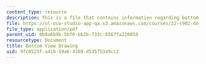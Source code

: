 ```yaml
---
content_type: resource
description: This is a file that contains information regarding bottom view drawing.
file: https://ol-ocw-studio-app-qa.s3.amazonaws.com/courses/22-s902-do-it-yourself-diy-geiger-counters-january-iap-2015/9fc0523fa41659a64169d53575349cc2_MIT22_S902IAP15_casebtm.pdf
file_type: application/pdf
parent_uid: 0b9a6b9b-5bf6-bb2b-733c-8567fa220058
resourcetype: Document
title: Bottom View Drawing
uid: 9fc0523f-a416-59a6-4169-d53575349cc2
---
```

